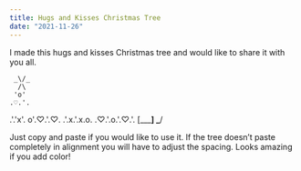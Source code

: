 ```yaml
---
title: Hugs and Kisses Christmas Tree
date: "2021-11-26"
---
```

I made this hugs and kisses Christmas tree and would like to share it with you all. 

     _\/_
      /\
     'o'
    .♡.'.
   .'.'x'.
  o'.♡.'.♡.
 .'.x.'.x.o.
.♡.'.o.'.♡.'.
   [_____]
    \___/ 


Just copy and paste if you would like to use it. 
If the tree doesn’t paste completely in alignment you will have to adjust the spacing.
Looks amazing if you add color! 
